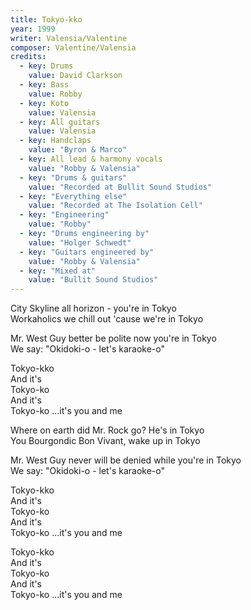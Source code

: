```yaml
---
title: Tokyo-kko
year: 1999
writer: Valensia/Valentine
composer: Valentine/Valensia
credits:
  - key: Drums
    value: David Clarkson
  - key: Bass
    value: Robby
  - key: Koto
    value: Valensia
  - key: All guitars
    value: Valensia
  - key: Handclaps
    value: "Byron & Marco"
  - key: All lead & harmony vocals
    value: "Robby & Valensia"
  - key: "Drums & guitars"
    value: "Recorded at Bullit Sound Studios"
  - key: "Everything else"
    value: "Recorded at The Isolation Cell"
  - key: "Engineering"
    value: "Robby"
  - key: "Drums engineering by"
    value: "Holger Schwedt"
  - key: "Guitars engineered by"
    value: "Robby & Valensia"
  - key: "Mixed at"
    value: "Bullit Sound Studios"  
---
```


<p>City Skyline all horizon - you're in Tokyo<br />
Workaholics we chill out 'cause we're in Tokyo</p>

<p>Mr. West Guy better be polite now you're in Tokyo<br />
We say: "Okidoki-o - let's karaoke-o"</p>

<p>Tokyo-kko<br />
And it's<br />
Tokyo-ko<br />
And it's<br />
Tokyo-ko ...it's you and me</p>

<p>Where on earth did Mr. Rock go? He's in Tokyo<br />
You Bourgondic Bon Vivant, wake up in Tokyo</p>

<p>Mr. West Guy never will be denied while you're in Tokyo<br />
We say: "Okidoki-o - let's karaoke-o"</p>

<p>Tokyo-kko<br />
And it's<br />
Tokyo-ko<br />
And it's<br />
Tokyo-ko ...it's you and me</p>

<p>Tokyo-kko<br />
And it's<br />
Tokyo-ko<br />
And it's<br />
Tokyo-ko ...it's you and me</p>
